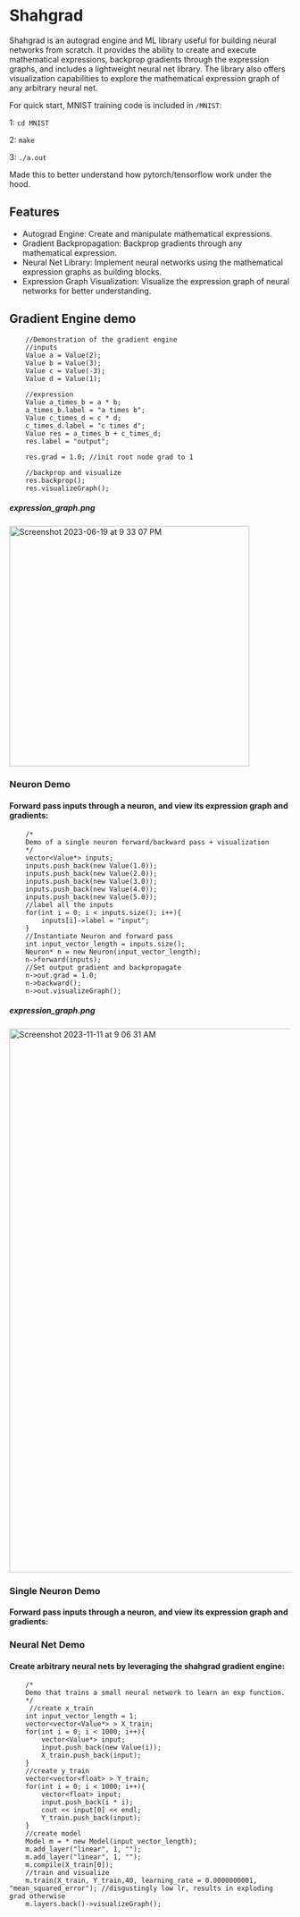 # Shahgrad
Shahgrad is an autograd engine and ML library useful for building neural networks from scratch. It provides the ability to create and execute mathematical expressions, backprop gradients through the expression graphs, and includes a lightweight neural net library. The library also offers visualization capabilities to explore the mathematical expression graph of any arbitrary neural net. 

For quick start, MNIST training code is included in `/MNIST`:
    
1: `cd MNIST`

2: `make` 

3: `./a.out`



Made this to better understand how pytorch/tensorflow work under the hood. 
## Features

* Autograd Engine: Create and manipulate mathematical expressions.
* Gradient Backpropagation: Backprop gradients through any mathematical expression.
* Neural Net Library: Implement neural networks using the mathematical expression graphs as building blocks.
* Expression Graph Visualization: Visualize the expression graph of neural networks for better understanding.

## Gradient Engine demo

```
    //Demonstration of the gradient engine
    //inputs
    Value a = Value(2);
    Value b = Value(3);
    Value c = Value(-3);
    Value d = Value(1);

    //expression
    Value a_times_b = a * b;
    a_times_b.label = "a times b";
    Value c_times_d = c * d;
    c_times_d.label = "c times d";
    Value res = a_times_b + c_times_d;
    res.label = "output";

    res.grad = 1.0; //init root node grad to 1

    //backprop and visualize
    res.backprop();
    res.visualizeGraph();
```

##### expression_graph.png
<img width="430" alt="Screenshot 2023-06-19 at 9 33 07 PM" src="https://github.com/rshah918/Shahgrad/assets/20956909/84ef14ab-915d-4ee4-ad3a-afa6580b2a90">


### Neuron Demo
#### Forward pass inputs through a neuron, and view its expression graph and gradients: 
```
    /*
    Demo of a single neuron forward/backward pass + visualization
    */
    vector<Value*> inputs;
    inputs.push_back(new Value(1.0));
    inputs.push_back(new Value(2.0));
    inputs.push_back(new Value(3.0));
    inputs.push_back(new Value(4.0));
    inputs.push_back(new Value(5.0));
    //label all the inputs
    for(int i = 0; i < inputs.size(); i++){
        inputs[i]->label = "input";
    }
    //Instantiate Neuron and forward pass
    int input_vector_length = inputs.size();
    Neuron* n = new Neuron(input_vector_length);
    n->forward(inputs);
    //Set output gradient and backpropagate
    n->out.grad = 1.0;
    n->backward();
    n->out.visualizeGraph();
```
##### expression_graph.png
<img width="973" alt="Screenshot 2023-11-11 at 9 06 31 AM" src="https://github.com/rshah918/Shahgrad/assets/20956909/e7898c6c-4ed5-4cce-947c-429982b79eec">

### Single Neuron Demo
#### Forward pass inputs through a neuron, and view its expression graph and gradients: 

### Neural Net Demo
#### Create arbitrary neural nets by leveraging the shahgrad gradient engine:
```
    /*
    Demo that trains a small neural network to learn an exp function.
    */
     //create x_train
    int input_vector_length = 1;
    vector<vector<Value*> > X_train;
    for(int i = 0; i < 1000; i++){
        vector<Value*> input;
        input.push_back(new Value(i));
        X_train.push_back(input);
    }
    //create y_train
    vector<vector<float> > Y_train;
    for(int i = 0; i < 1000; i++){
        vector<float> input;
        input.push_back(i * i);
        cout << input[0] << endl;
        Y_train.push_back(input);
    }
    //create model
    Model m = * new Model(input_vector_length);
    m.add_layer("linear", 1, "");
    m.add_layer("linear", 1, "");
    m.compile(X_train[0]);
    //train and visualize
    m.train(X_train, Y_train,40, learning_rate = 0.0000000001, "mean_squared_error"); //disgustingly low lr, results in exploding grad otherwise
    m.layers.back()->visualizeGraph();
```